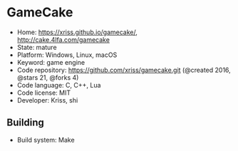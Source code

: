# GameCake

- Home: https://xriss.github.io/gamecake/, http://cake.4lfa.com/gamecake
- State: mature
- Platform: Windows, Linux, macOS
- Keyword: game engine
- Code repository: https://github.com/xriss/gamecake.git (@created 2016, @stars 21, @forks 4)
- Code language: C, C++, Lua
- Code license: MIT
- Developer: Kriss, shi

## Building

- Build system: Make
